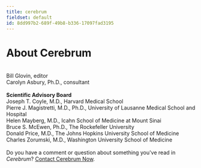 ```yaml
---
title: cerebrum
fieldset: default
id: 8dd997b2-689f-49b8-b336-17097fad3195
---
```

<div id="col2_bucket">
                        <h1 class="widget">About Cerebrum</h1>
<div class="widget"><div class="divider">&nbsp;</div>
</div>
<div class="widget">Bill Glovin, editor<br>  Carolyn Asbury, Ph.D., consultant<br><br><strong>Scientific Advisory Board</strong><br>  Joseph T. Coyle, M.D., Harvard Medical School<br>  Pierre J. Magistretti, M.D., Ph.D., University of Lausanne Medical School and Hospital<br>Helen Mayberg, M.D., Icahn
School of Medicine at Mount Sinai&nbsp;<br>
  Bruce S. McEwen, Ph.D., The Rockefeller University<br>  Donald Price, M.D., The Johns Hopkins University School of Medicine</div>
<div class="widget"><span>Charles Zorumski, M.D., Washington University School of Medicine</span><br><br>  Do you have a comment or question about something you've read in <em>Cerebrum</em>?&nbsp;<a title="Contact Cerebrum Now" href="mailto:cerebrum@dana.org">Contact Cerebrum Now</a>.</div>
                    </div>